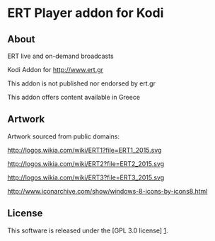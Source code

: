 ERT Player addon for Kodi
======================

About
-----
ERT live and on-demand broadcasts

Kodi Addon for http://www.ert.gr

This addon is not published nor endorsed by ert.gr

This addon offers content available in Greece


Artwork
---------------------
Artwork sourced from public domains:

http://logos.wikia.com/wiki/ERT1?file=ERT1_2015.svg

http://logos.wikia.com/wiki/ERT2?file=ERT2_2015.svg

http://logos.wikia.com/wiki/ERT3?file=ERT3_2015.svg

http://www.iconarchive.com/show/windows-8-icons-by-icons8.html


License
-------
This software is released under the [GPL 3.0 license] [1].

[1]: http://www.gnu.org/licenses/gpl-3.0.html